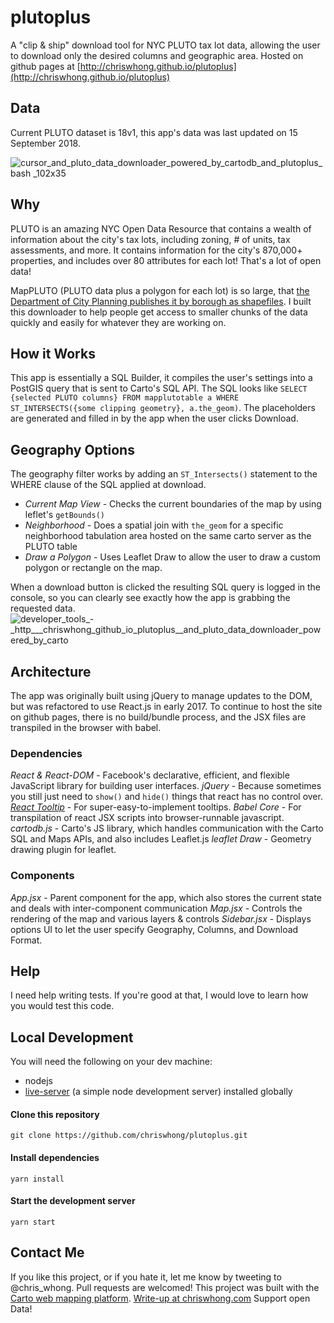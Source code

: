 # plutoplus
A "clip & ship" download tool for NYC PLUTO tax lot data, allowing the user to download only the desired columns and geographic area.
Hosted on github pages at [http://chriswhong.github.io/plutoplus](http://chriswhong.github.io/plutoplus)

## Data
Current PLUTO dataset is 18v1, this app's data was last updated on 15 September 2018.

![cursor_and_pluto_data_downloader_powered_by_cartodb_and_plutoplus_ _bash_ _102x35](https://cloud.githubusercontent.com/assets/1833820/8522377/7719b904-23bb-11e5-936c-0fe760ed3621.png)

## Why
PLUTO is an amazing NYC Open Data Resource that contains a wealth of information about the city's tax lots, including zoning, # of units, tax assessments, and more. It contains information for the city's 870,000+ properties, and includes over 80 attributes for each lot! That's a lot of open data!

MapPLUTO (PLUTO data plus a polygon for each lot) is so large, that [the Department of City Planning publishes it by borough as shapefiles](https://www1.nyc.gov/site/planning/data-maps/open-data/dwn-pluto-mappluto.page). I built this downloader to help people get access to smaller chunks of the data quickly and easily for whatever they are working on.

## How it Works
This app is essentially a SQL Builder, it compiles the user's settings into a PostGIS query that is sent to Carto's SQL API.  The SQL looks like `SELECT {selected PLUTO columns} FROM mapplutotable a WHERE ST_INTERSECTS({some clipping geometry}, a.the_geom)`.  The placeholders are generated and filled in by the app when the user clicks Download.

## Geography Options
The geography filter works by adding an `ST_Intersects()` statement to the WHERE clause of the SQL applied at download.
- _Current Map View_ - Checks the current boundaries of the map by using leflet's `getBounds()`
- _Neighborhood_ - Does a spatial join with `the_geom` for a specific neighborhood tabulation area hosted on the same carto server as the PLUTO table
- _Draw a Polygon_ - Uses Leaflet Draw to allow the user to draw a custom polygon or rectangle on the map.

When a download button is clicked the resulting SQL query is logged in the console, so you can clearly see exactly how the app is grabbing the requested data.
![developer_tools_-_http___chriswhong_github_io_plutoplus__and_pluto_data_downloader_powered_by_carto](https://cloud.githubusercontent.com/assets/1833820/24829573/6eb86676-1c42-11e7-8dbc-1d551bf264e3.png)

## Architecture
The app was originally built using jQuery to manage updates to the DOM, but was refactored to use React.js in early 2017.  To continue to host the site on github pages, there is no build/bundle process, and the JSX files are transpiled in the browser with babel.

### Dependencies
_React & React-DOM_ - Facebook's declarative, efficient, and flexible JavaScript library for building user interfaces.
_jQuery_ - Because sometimes you still just need to `show()` and `hide()` things that react has no control over.
_[React Tooltip](https://github.com/wwayne/react-tooltip)_ - For super-easy-to-implement tooltips.
_Babel Core_ - For transpilation of react JSX scripts into browser-runnable javascript.
_cartodb.js_ - Carto's JS library, which handles communication with the Carto SQL and Maps APIs, and also includes Leaflet.js
_leaflet Draw_ - Geometry drawing plugin for leaflet.

### Components
_App.jsx_ - Parent component for the app, which also stores the current state and deals with inter-component communication
_Map.jsx_ - Controls the rendering of the map and various layers & controls
_Sidebar.jsx_ - Displays options UI to let the user specify Geography, Columns, and Download Format.

## Help
I need help writing tests.  If you're good at that, I would love to learn how you would test this code.

## Local Development
You will need the following on your dev machine:
- nodejs
- [live-server](https://github.com/tapio/live-server) (a simple node development server) installed globally

#### Clone this repository

`git clone https://github.com/chriswhong/plutoplus.git`

#### Install dependencies

`yarn install`

#### Start the development server

`yarn start`


## Contact Me
If you like this project, or if you hate it, let me know by tweeting to @chris_whong. Pull requests are welcomed! This project was built with the [Carto web mapping platform](https://carto.com/). [Write-up at chriswhong.com](http://chriswhong.com/open-data/building-a-custom-downloader-for-nycs-pluto-data/) Support open Data!
